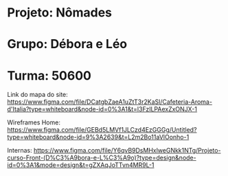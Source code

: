 # Projeto: Nômades
# Grupo: Débora e Léo
# Turma: 50600

Link do mapa do site:
https://www.figma.com/file/DCatgbZaeA1uZtT3r2KaSl/Cafeteria-Aroma-d'Italia?type=whiteboard&node-id=0%3A1&t=l3FzILPAexZxONJX-1

Wireframes
Home:
https://www.figma.com/file/GEBd5LMVf1JLCzd4EzGGGg/Untitled?type=whiteboard&node-id=9%3A2639&t=L2m2Bo11aVlOonho-1

Internas:
https://www.figma.com/file/Y6qvB9DsMHxlweGNkk1NTg/Projeto-curso-Front-(D%C3%A9bora-e-L%C3%A9o)?type=design&node-id=0%3A1&mode=design&t=gZXAqJoTTvn4MR9L-1